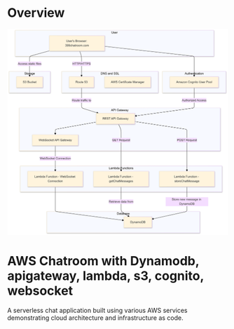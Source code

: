 # Overview

![Architecture Diagram](Version3_awsArchitecture.png)

# AWS Chatroom with Dynamodb, apigateway, lambda, s3, cognito, websocket

A serverless chat application built using various AWS services demonstrating cloud architecture and infrastructure as code.
